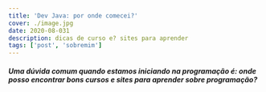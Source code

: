 ```yaml
---
title: 'Dev Java: por onde comecei?'
cover: ./image.jpg
date: 2020-08-031
description: dicas de curso e? sites para aprender
tags: ['post', 'sobremim']
---
```


##### Uma dúvida comum quando estamos iniciando na programação é: onde posso encontrar bons cursos e sites para aprender sobre programação?

